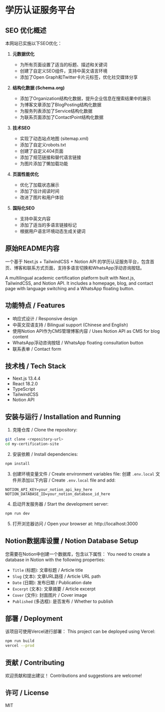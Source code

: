 # 学历认证服务平台

## SEO 优化概述

本网站已实施以下SEO优化：

1. **元数据优化**
   - 为所有页面设置了适当的标题、描述和关键词
   - 创建了自定义SEO组件，支持中英文语言环境
   - 添加了Open Graph和Twitter卡片元标签，优化社交媒体分享

2. **结构化数据 (Schema.org)**
   - 添加了Organization结构化数据，提升企业信息在搜索结果中的展示
   - 为博客文章添加了BlogPosting结构化数据
   - 为服务列表添加了Service结构化数据
   - 为联系页面添加了ContactPoint结构化数据

3. **技术SEO**
   - 实现了动态站点地图 (sitemap.xml)
   - 添加了自定义robots.txt
   - 创建了自定义404页面
   - 添加了规范链接和替代语言链接
   - 为图片添加了懒加载功能

4. **页面性能优化**
   - 优化了加载状态展示
   - 添加了估计阅读时间
   - 改进了图片和用户体验

5. **国际化SEO**
   - 支持中英文内容
   - 添加了适当的多语言链接标记
   - 根据用户语言环境动态生成关键词

## 原始README内容

一个基于 Next.js + TailwindCSS + Notion API 的学历认证服务平台，包含首页、博客和联系方式页面，支持多语言切换和WhatsApp浮动咨询按钮。

A multilingual academic certification platform built with Next.js, TailwindCSS, and Notion API. It includes a homepage, blog, and contact page with language switching and a WhatsApp floating button.

## 功能特点 / Features

- 响应式设计 / Responsive design
- 中英文双语支持 / Bilingual support (Chinese and English)
- 使用Notion API作为CMS管理博客内容 / Uses Notion API as CMS for blog content
- WhatsApp浮动咨询按钮 / WhatsApp floating consultation button
- 联系表单 / Contact form

## 技术栈 / Tech Stack

- Next.js 13.4.4
- React 18.2.0
- TypeScript
- TailwindCSS
- Notion API

## 安装与运行 / Installation and Running

1. 克隆仓库 / Clone the repository:
```bash
git clone <repository-url>
cd my-certification-site
```

2. 安装依赖 / Install dependencies:
```bash
npm install
```

3. 创建环境变量文件 / Create environment variables file:
创建 `.env.local` 文件并添加以下内容 / Create `.env.local` file and add:
```
NOTION_API_KEY=your_notion_api_key_here
NOTION_DATABASE_ID=your_notion_database_id_here
```

4. 启动开发服务器 / Start the development server:
```bash
npm run dev
```

5. 打开浏览器访问 / Open your browser at: http://localhost:3000

## Notion数据库设置 / Notion Database Setup

您需要在Notion中创建一个数据库，包含以下属性：
You need to create a database in Notion with the following properties:

- `Title` (标题): 文章标题 / Article title
- `Slug` (文本): 文章URL路径 / Article URL path
- `Date` (日期): 发布日期 / Publication date
- `Excerpt` (文本): 文章摘要 / Article excerpt
- `Cover` (文件): 封面图片 / Cover image
- `Published` (多选框): 是否发布 / Whether to publish

## 部署 / Deployment

该项目可使用Vercel进行部署：
This project can be deployed using Vercel:

```bash
npm run build
vercel --prod
```

## 贡献 / Contributing

欢迎贡献和提出建议！
Contributions and suggestions are welcome!

## 许可 / License

MIT 